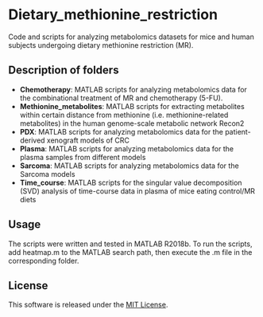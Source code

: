 # Dietary_methionine_restriction
Code and scripts for analyzing metabolomics datasets for mice and human subjects undergoing dietary methionine restriction (MR). 

## Description of folders
- **Chemotherapy**: MATLAB scripts for analyzing metabolomics data for the combinational treatment of MR and chemotherapy (5-FU).
- **Methionine_metabolites**: MATLAB scripts for extracting metabolites within certain distance from methionine (i.e. methionine-related metabolites) in the human genome-scale metabolic network Recon2
- **PDX**: MATLAB scripts for analyzing metabolomics data for the patient-derived xenograft models of CRC
- **Plasma**: MATLAB scripts for analyzing metabolomics data for the plasma samples from different models
- **Sarcoma**: MATLAB scripts for analyzing metabolomics data for the Sarcoma models
- **Time_course**: MATLAB scripts for the singular value decomposition (SVD) analysis of time-course data in plasma of mice eating control/MR diets

## Usage
The scripts were written and tested in MATLAB R2018b. To run the scripts, add heatmap.m to the MATLAB search path, then execute the .m file in the corresponding folder.

## License
This software is released under the [MIT License](LICENSE-MIT).
